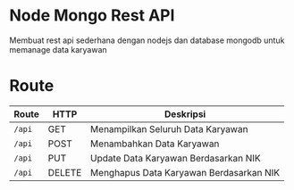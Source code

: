 # Node Mongo Rest API
Membuat rest api sederhana dengan nodejs dan database mongodb untuk memanage data karyawan

# Route

| Route   | HTTP   | Deskripsi                               |
| ------- | ------ | --------------------------------------- |
| `/api`  | GET    | Menampilkan Seluruh Data Karyawan       |
| `/api`  | POST   | Menambahkan Data Karyawan               |
| `/api`  | PUT    | Update Data Karyawan Berdasarkan NIK    |
| `/api`  | DELETE | Menghapus Data Karyawan Berdasarkan NIK |